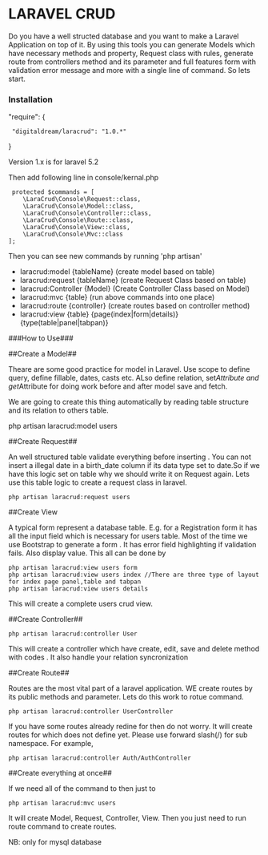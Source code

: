 # LARAVEL CRUD #

Do you have a well structed database and you want to make a Laravel Application on top of it.
By using this tools you can generate Models which have necessary methods and property, Request class with rules, generate route from controllers method and its parameter and full features form with validation error message and more with a single line of command. So lets start.

### Installation ###
  "require": {
  
     "digitaldream/laracrud": "1.0.*"
        
}

Version 1.x is for laravel 5.2

Then add following line  in console/kernal.php

     protected $commands = [
        \LaraCrud\Console\Request::class,
        \LaraCrud\Console\Model::class,
        \LaraCrud\Console\Controller::class,
        \LaraCrud\Console\Route::class,
        \LaraCrud\Console\View::class,
        \LaraCrud\Console\Mvc::class
    ];
Then you can see new commands by running 'php artisan'

* laracrud:model {tableName} (create model based on table)
* laracrud:request {tableName} (create Request Class based on table)
* laracrud:Controller {Model} (Create Controller Class based on Model)
* laracrud:mvc {table} (run above commands into one place)
* laracrud:route {controller} (create routes based on controller method)
* laracrud:view {table} {page(index|form|details)} {type(table|panel|tabpan)}


###How to Use###



##Create a Model##

Theare are some good practice for model in Laravel. Use scope to define query, define fillable, dates, casts etc.
ALso define relation, set*Attribute and get*Attribute for doing work before and after model save and fetch.

We are going to create this thing automatically by reading table structure and its relation to others table.

  php artisan laracrud:model users
  
##Create Request##

 An well structured table validate everything before inserting . You can not insert a illegal date in a birth_date column if its data type set to date.So if we have this logic set on table why we should write it on Request again. Lets use this table logic to create a request class in laravel.
 
    php artisan laracrud:request users


##Create View 

A typical form represent a database table. 
E.g. for a Registration form it has all the input field which is necessary for users table. Most of the time we use 
Bootstrap to generate a form . It has error field highlighting if validation fails. Also display value. This all can be done by
  
    php artisan laracrud:view users form
    php artisan laracrud:view users index //There are three type of layout for index page panel,table and tabpan
    php artisan laracrud:view users details

This will create a complete users crud view. 

##Create Controller##
 
    php artisan laracrud:controller User

This will create a controller which have create, edit, save and delete method with codes .
It also handle your relation syncronization

##Create Route##

Routes are the most vital part of a laravel application.
WE create routes by its public methods and parameter. 
Lets do this work to rotue command.

    php artisan laracrud:controller UserController

If you have some routes already redine for <controllerName> then do not worry.
It will create routes for which does not define yet. 
Please use forward slash(/) for sub namespace. For example,

    php artisan laracrud:controller Auth/AuthController


##Create everything at once##

If we need all of the command to then just to

    php artisan laracrud:mvc users

It will create Model, Request, Controller, View.
Then you just need to run route command to create routes.

NB: only for mysql database
